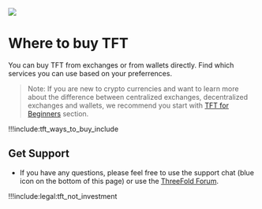 
![](img/tft.png)

# Where to buy TFT

You can buy TFT from exchanges or from wallets directly. Find which services you can use based on your preferrences. 

> Note: If you are new to crypto currencies and want to learn more about the difference between centralized exchanges, decentralized exchanges and wallets, we recommend you start with [TFT for Beginners](newtotokens) section. 

!!!include:tft_ways_to_buy_include

## Get Support

- If you have any questions, please feel free to use the support chat (blue icon on the bottom of this page) or use the [ThreeFold Forum](https://forum.threefold.io).

!!!include:legal:tft_not_investment